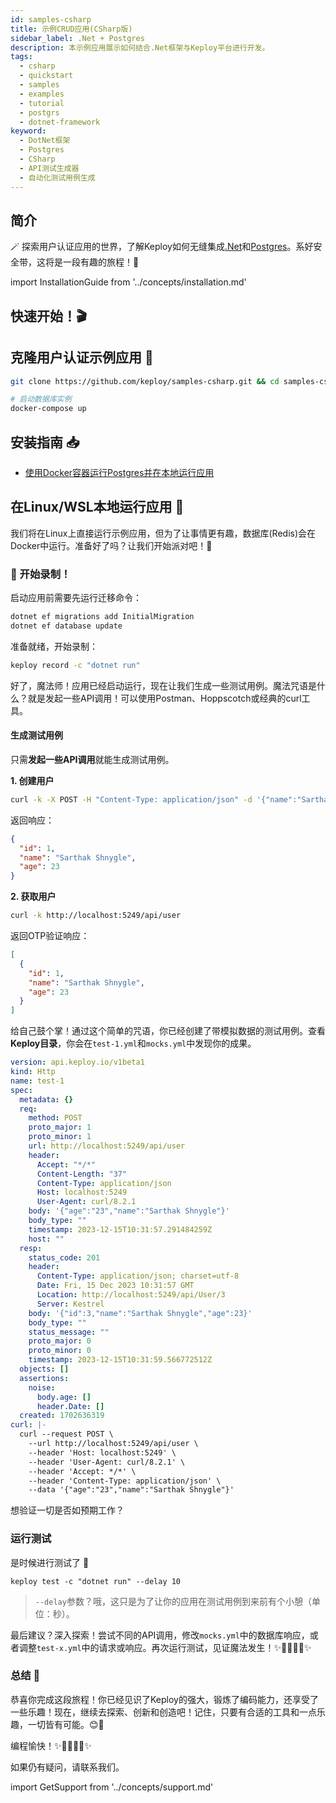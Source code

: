 ```yaml
---
id: samples-csharp
title: 示例CRUD应用(CSharp版)
sidebar_label: .Net + Postgres
description: 本示例应用展示如何结合.Net框架与Keploy平台进行开发。
tags:
  - csharp
  - quickstart
  - samples
  - examples
  - tutorial
  - postgrs
  - dotnet-framework
keyword:
  - DotNet框架
  - Postgres
  - CSharp
  - API测试生成器
  - 自动化测试用例生成
---
```


## 简介

🪄 探索用户认证应用的世界，了解Keploy如何无缝集成[.Net](https://dotnet.microsoft.com/en-us/)和[Postgres](https://www.postgresql.org/)。系好安全带，这将是一段有趣的旅程！🎢

import InstallationGuide from '../concepts/installation.md'

<InstallationGuide/>

## 快速开始！🎬

## 克隆用户认证示例应用 🧪

```bash
git clone https://github.com/keploy/samples-csharp.git && cd samples-csharp

# 启动数据库实例
docker-compose up
```

## 安装指南 📥

- [使用Docker容器运行Postgres并在本地运行应用](#在linuxwsl-本地运行应用)

## 在Linux/WSL本地运行应用 🐧

我们将在Linux上直接运行示例应用，但为了让事情更有趣，数据库(Redis)会在Docker中运行。准备好了吗？让我们开始派对吧！🎉

### 📼 开始录制！

启动应用前需要先运行迁移命令：

```bash
dotnet ef migrations add InitialMigration
dotnet ef database update
```

准备就绪，开始录制：

```bash
keploy record -c "dotnet run"
```

好了，魔法师！应用已经启动运行，现在让我们生成一些测试用例。魔法咒语是什么？就是发起一些API调用！可以使用Postman、Hoppscotch或经典的curl工具。

#### 生成测试用例

只需**发起一些API调用**就能生成测试用例。

**1. 创建用户**

```bash
curl -k -X POST -H "Content-Type: application/json" -d '{"name":"Sarthak Shnygle","age":23}' http://localhost:5249/api/user
```

返回响应：

```json
{
  "id": 1,
  "name": "Sarthak Shnygle",
  "age": 23
}
```

**2. 获取用户**

```bash
curl -k http://localhost:5249/api/user
```

返回OTP验证响应：

```json
[
  {
    "id": 1,
    "name": "Sarthak Shnygle",
    "age": 23
  }
]
```

给自己鼓个掌！通过这个简单的咒语，你已经创建了带模拟数据的测试用例。查看**Keploy目录**，你会在`test-1.yml`和`mocks.yml`中发现你的成果。

```yaml
version: api.keploy.io/v1beta1
kind: Http
name: test-1
spec:
  metadata: {}
  req:
    method: POST
    proto_major: 1
    proto_minor: 1
    url: http://localhost:5249/api/user
    header:
      Accept: "*/*"
      Content-Length: "37"
      Content-Type: application/json
      Host: localhost:5249
      User-Agent: curl/8.2.1
    body: '{"age":"23","name":"Sarthak Shnygle"}'
    body_type: ""
    timestamp: 2023-12-15T10:31:57.291484259Z
    host: ""
  resp:
    status_code: 201
    header:
      Content-Type: application/json; charset=utf-8
      Date: Fri, 15 Dec 2023 10:31:57 GMT
      Location: http://localhost:5249/api/User/3
      Server: Kestrel
    body: '{"id":3,"name":"Sarthak Shnygle","age":23}'
    body_type: ""
    status_message: ""
    proto_major: 0
    proto_minor: 0
    timestamp: 2023-12-15T10:31:59.566772512Z
  objects: []
  assertions:
    noise:
      body.age: []
      header.Date: []
  created: 1702636319
curl: |-
  curl --request POST \
    --url http://localhost:5249/api/user \
    --header 'Host: localhost:5249' \
    --header 'User-Agent: curl/8.2.1' \
    --header 'Accept: */*' \
    --header 'Content-Type: application/json' \
    --data '{"age":"23","name":"Sarthak Shnygle"}'
```

想验证一切是否如预期工作？

### 运行测试

是时候进行测试了 🧪

```shell
keploy test -c "dotnet run" --delay 10
```

> `--delay`参数？哦，这只是为了让你的应用在测试用例到来前有个小憩（单位：秒）。

最后建议？深入探索！尝试不同的API调用，修改`mocks.yml`中的数据库响应，或者调整`test-x.yml`中的请求或响应。再次运行测试，见证魔法发生！✨👩‍💻👨‍💻✨

### 总结 🎉

恭喜你完成这段旅程！你已经见识了Keploy的强大，锻炼了编码能力，还享受了一些乐趣！现在，继续去探索、创新和创造吧！记住，只要有合适的工具和一点乐趣，一切皆有可能。😊🚀

编程愉快！✨👩‍💻👨‍💻✨

如果仍有疑问，请联系我们。

import GetSupport from '../concepts/support.md'

<GetSupport/>